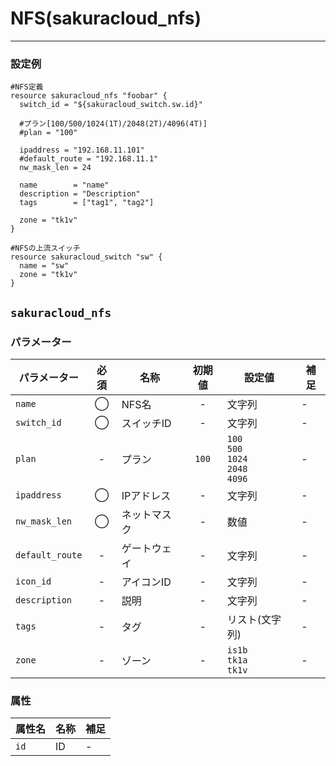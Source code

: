 # NFS(sakuracloud_nfs)

---

### 設定例

```hcl
#NFS定義
resource sakuracloud_nfs "foobar" {
  switch_id = "${sakuracloud_switch.sw.id}"

  #プラン[100/500/1024(1T)/2048(2T)/4096(4T)]
  #plan = "100"

  ipaddress = "192.168.11.101"
  #default_route = "192.168.11.1"
  nw_mask_len = 24

  name        = "name"
  description = "Description"
  tags        = ["tag1", "tag2"]

  zone = "tk1v"
}

#NFSの上流スイッチ
resource sakuracloud_switch "sw" {
  name = "sw"
  zone = "tk1v"
}
```

## `sakuracloud_nfs`

### パラメーター

|パラメーター       |必須  |名称           |初期値     |設定値                         |補足                                          |
|-----------------|:---:|----------------|:--------:|-------------------------------|----------------------------------------------|
| `name`          | ◯   | NFS名 | -        | 文字列                         | - |
| `switch_id`     | ◯   | スイッチID      | -        | 文字列                         | - |
| `plan`          | -   | プラン          |`100`| `100`<br />`500`<br />`1024`<br />`2048`<br />`4096`    |- |
| `ipaddress`     | ◯   | IPアドレス     | -        | 文字列                         | - |
| `nw_mask_len`   | ◯   | ネットマスク     | -        | 数値                          | - |
| `default_route` | -   | ゲートウェイ     | -        | 文字列                        | - |
| `icon_id`       | -   | アイコンID         | - | 文字列 | - |
| `description`   | -   | 説明           | -        | 文字列                         | - |
| `tags`          | -   | タグ           | -        | リスト(文字列)                  | - |
| `zone`          | -   | ゾーン          | -        | `is1b`<br />`tk1a`<br />`tk1v` | - |


### 属性

|属性名          | 名称             | 補足                  |
|---------------|------------------|----------------------|
| `id`            | ID | -                    |

